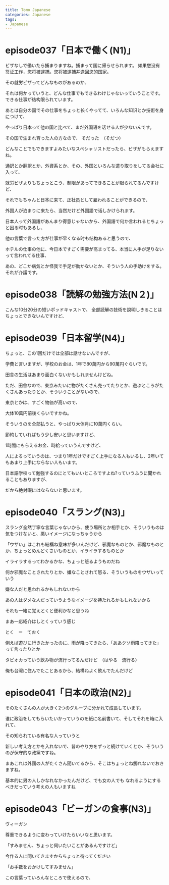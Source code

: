 ```yaml
---
title: Tomo Japanese
categories: Japanese
tags:
- Japanese
---
```





# episode037「日本で働く(N1)」

ビザなしで働いたら捕まりますね。捕まって国に帰らせられます。
如果您没有签证工作，您将被逮捕。您将被逮捕并送回您的国家。

その就労ビザってどんなものがあるのか、

それは何かっていうと、どんな仕事でもできるわけじゃないっていうことです。できる仕事が结构限られています。

あとは自分の国でその仕事をちょっと长くやってて、いろんな知识とか技術を身につけて、

やっぱり日本って他の国と比べて、まだ外国语を话せる人が少ないんです。

その国で生まれ育った人の方なので、
そだった　（そだつ）

どんなことでもできますよみたいなスペシャリストだったら、ビザがもらえますね。

通訳とか翻訳とか、外資系とか、その、外国といろんな遣り取りをしてる会社に入って、

就労ビザよりもちょっとこう、制限があってできることが限られてるんですけど、

それでもちゃんと日本に来て、正社员として雇われることができるので、

外国人が泊まりに来たら、当然だけど外国語で话しかけられます。

日本人って外国語があんまり得意じゃないから、外国語で何か言われるとちょっと困る时もあるし、

他の言葉で言った方が仕事が早くなる时も结构あると思うので、

ホテルの仕事の他に、今日本ですごく需要が高まってる、本当に人手が足りないって言われてる仕事、

あの、どこか病気とか怪我で手足が動かないとか、そういう人の手助けをする。それが介護です。

# episode038「読解の勉強方法(N２)」

こんな10分20分の短いポッドキャストで、 全部読解の技術を說明しきることはちょっとできないんですけど、

# episode039「日本留学(N4)」
ちょっと、この1回だけでは全部は話せないんですが、

学費と言いますが、学校のお金は、1年で80萬円から90萬円ぐらいです。

田舎の生活はあまり面白くないかもしれませんけどね。

ただ、田舎なので、東京みたいに物がたくさん売ってたりとか、遊ぶところがたくさんあったりとか、そういうことがないので、

東京とかは、すごく物価が高いので、

大体10萬円前後くらいですかね。

そういうのを全部払うと、やっぱり大体月に10萬円くらい。

節約していればもう少し安いと思いますけど、

1時間にもらえるお金、時給っていうんですけど、

人によるっていうのは、つまり1年だけですごく上手になる人もいるし、2年いてもあまり上手にならない人もいます。

日本語学校って勉強するのにとてもいいところですよね?っていうふうに聞かれることもありますが、

だから絶対暇にはならないと思います。

# episode040「スラング(N3)」

スラング全然丁寧な言葉じゃないから、使う場所とか相手とか、そういうものは気をつけないと、悪いイメージになっちゃうから

「ウザい」はこれも結構ね意味が多いんだけど、邪魔なものとか、邪魔なものとか、ちょっとめんどくさいものとか、イライラするものとか

イライラするってわかるかな、ちょっと怒るようものだね

何か邪魔なことされたりとか、嫌なことされて怒る、そういうものをウザいっていう

嫌な人だと思われるかもしれないから

あの人はダメな人だっていうようなイメージを持たれるかもしれないから

それも一緒に覚えとくと便利かなと思うね

まあ一応紹介はしとくっていう感じ

とく　＝　ておく

例えば遊びに行きたかったのに、雨が降ってきたら、「ああクソ雨降ってきた」って言ったりとか

タピオカっていう飲み物が流行ってるんだけど　（はやる　流行る）

俺も台灣に住んでたことあるから、結構ねよく飲んでたんだけど

# episode041「日本の政治(N2)」
そのたくさんの人が大きく2つのグループに分かれて成長しています。

谁に政治をしてもらいたいかっていうのを紙に名前書いて、そしてそれを箱に入れて、

その知られている有名な人っていうと

新しい考え方とかを入れないで、昔のやり方をずっと続けていくとか、そういうのが保守的な政黨ですね。

まあこれは外國の人がたくさん聞いてるから、そこはちょっとね觸れないでおきますね。

基本的に男の人しかなれなかったんだけど、でも女の人でも なれるようにするべきだっていう考えの人もいますね


# episode043「ビーガンの食事(N3)」

ヴィーガン

尊重できるように変わっていけたらいいなと思います。

「すみません、ちょっと伺いたいことがあるんですけど」

今作る人に聞いてきますからちょっと待ってください

「お手數をおかけしてすみません」

この言葉っていろんなところで使えるので、